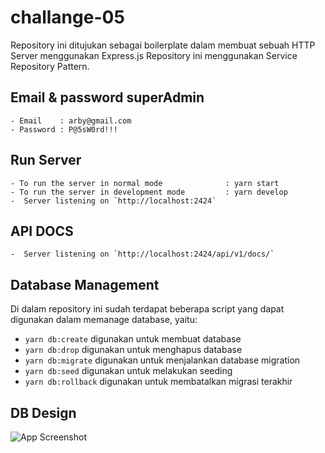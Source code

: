 # challange-05

Repository ini ditujukan sebagai boilerplate dalam membuat sebuah HTTP Server menggunakan Express.js
Repository ini menggunakan Service Repository Pattern.

## Email & password superAdmin

```
- Email    : arby@gmail.com
- Password : P@5sW0rd!!!

```



## Run Server

```
- To run the server in normal mode              : yarn start
- To run the server in development mode         : yarn develop
-  Server listening on `http://localhost:2424`
```

## API DOCS
```
-  Server listening on `http://localhost:2424/api/v1/docs/`
```




## Database Management

Di dalam repository ini sudah terdapat beberapa script yang dapat digunakan dalam memanage database, yaitu:

- `yarn db:create` digunakan untuk membuat database
- `yarn db:drop` digunakan untuk menghapus database
- `yarn db:migrate` digunakan untuk menjalankan database migration
- `yarn db:seed` digunakan untuk melakukan seeding
- `yarn db:rollback` digunakan untuk membatalkan migrasi terakhir
## DB Design
![App Screenshot](https://res.cloudinary.com/duoehn6px/image/upload/v1666351785/image/img02mwxmgcq0ljtua5s.png)

````
